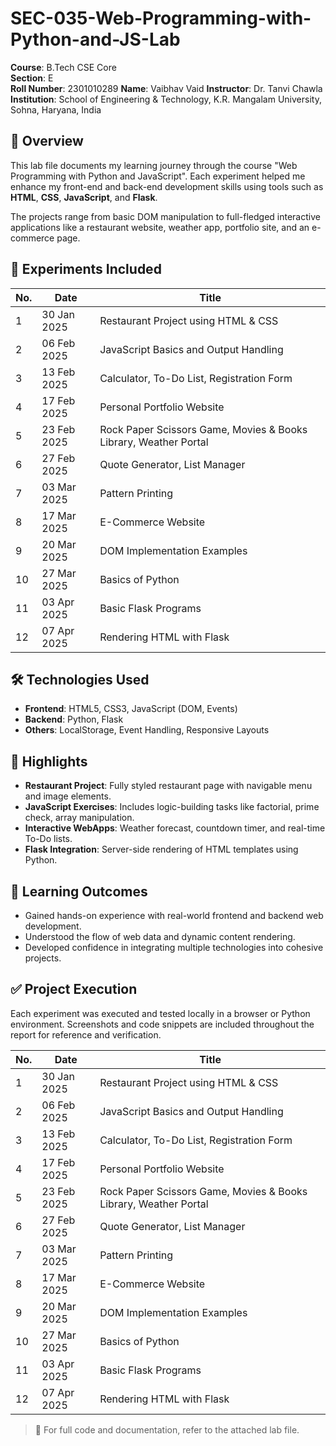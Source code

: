 # SEC-035-Web-Programming-with-Python-and-JS-Lab

**Course**: B.Tech CSE Core  
**Section**: E  
**Roll Number**: 2301010289
**Name**: Vaibhav Vaid 
**Instructor**: Dr. Tanvi Chawla  
**Institution**: School of Engineering & Technology, K.R. Mangalam University, Sohna, Haryana, India  

## 📘 Overview

This lab file documents my learning journey through the course "Web Programming with Python and JavaScript". Each experiment helped me enhance my front-end and back-end development skills using tools such as **HTML**, **CSS**, **JavaScript**, and **Flask**.

The projects range from basic DOM manipulation to full-fledged interactive applications like a restaurant website, weather app, portfolio site, and an e-commerce page.

## 📅 Experiments Included

| No. | Date           | Title                                                                 |
|-----|----------------|------------------------------------------------------------------------|
| 1   | 30 Jan 2025    | Restaurant Project using HTML & CSS                                    |
| 2   | 06 Feb 2025    | JavaScript Basics and Output Handling                                  |
| 3   | 13 Feb 2025    | Calculator, To-Do List, Registration Form                              |
| 4   | 17 Feb 2025    | Personal Portfolio Website                                             |
| 5   | 23 Feb 2025    | Rock Paper Scissors Game, Movies & Books Library, Weather Portal       |
| 6   | 27 Feb 2025    | Quote Generator, List Manager                                          |
| 7   | 03 Mar 2025    | Pattern Printing                                                       |
| 8   | 17 Mar 2025    | E-Commerce Website                                                     |
| 9   | 20 Mar 2025    | DOM Implementation Examples                                            |
| 10  | 27 Mar 2025    | Basics of Python                                                       |
| 11  | 03 Apr 2025    | Basic Flask Programs                                                   |
| 12  | 07 Apr 2025    | Rendering HTML with Flask                                              |

## 🛠️ Technologies Used

- **Frontend**: HTML5, CSS3, JavaScript (DOM, Events)
- **Backend**: Python, Flask
- **Others**: LocalStorage, Event Handling, Responsive Layouts

## 📂 Highlights

- **Restaurant Project**: Fully styled restaurant page with navigable menu and image elements.
- **JavaScript Exercises**: Includes logic-building tasks like factorial, prime check, array manipulation.
- **Interactive WebApps**: Weather forecast, countdown timer, and real-time To-Do lists.
- **Flask Integration**: Server-side rendering of HTML templates using Python.

## 📌 Learning Outcomes

- Gained hands-on experience with real-world frontend and backend web development.
- Understood the flow of web data and dynamic content rendering.
- Developed confidence in integrating multiple technologies into cohesive projects.

## ✅ Project Execution

Each experiment was executed and tested locally in a browser or Python environment. Screenshots and code snippets are included throughout the report for reference and verification.


| No. | Date           | Title                                                                 |
|-----|----------------|------------------------------------------------------------------------|
| 1   | 30 Jan 2025    | Restaurant Project using HTML & CSS                                    |
| 2   | 06 Feb 2025    | JavaScript Basics and Output Handling                                  |
| 3   | 13 Feb 2025    | Calculator, To-Do List, Registration Form                              |
| 4   | 17 Feb 2025    | Personal Portfolio Website                                             |
| 5   | 23 Feb 2025    | Rock Paper Scissors Game, Movies & Books Library, Weather Portal       |
| 6   | 27 Feb 2025    | Quote Generator, List Manager                                          |
| 7   | 03 Mar 2025    | Pattern Printing                                                       |
| 8   | 17 Mar 2025    | E-Commerce Website                                                     |
| 9   | 20 Mar 2025    | DOM Implementation Examples                                            |
| 10  | 27 Mar 2025    | Basics of Python                                                       |
| 11  | 03 Apr 2025    | Basic Flask Programs                                                   |
| 12  | 07 Apr 2025    | Rendering HTML with Flask                    

> 📄 For full code and documentation, refer to the attached lab file.
